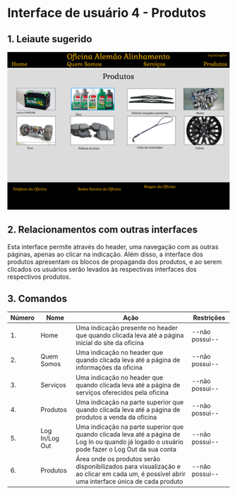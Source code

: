 # Interface de usuário 4 - Produtos

## 1. Leiaute sugerido

![Produtos](leiaute/Produtos.png)

## 2. Relacionamentos com outras interfaces

Esta interface permite através do header, uma navegação com as outras páginas, apenas ao clicar na indicação. Além disso, a interface dos produtos apresentam os blocos de propaganda dos produtos, e ao serem clicados os usuários serão levados às respectivas interfaces dos respectivos produtos.

## 3. Comandos

| **Número** | **Nome** | **Ação** | **Restrições** |
| --- | --- | --- | --- |
|1. | Home | Uma indicação presente no header que quando clicada leva até a página inicial do site da oficina | --não possui-- |
|2. | Quem Somos | Uma indicação no header que quando clicada leva até a página de informações da oficina | --não possui-- |
|3. | Serviços | Uma indicação no header que quando clicada leva até a página de serviços oferecidos pela oficina | --não possui-- |
|4. | Produtos | Uma indicação na parte superior que quando clicada leva até a página de produtos a venda da oficina | --não possui-- |
|5. | Log In/Log Out | Uma indicação na parte superior que quando clicada leva até a página de Log In ou quando já logado o usuário pode fazer o Log Out da sua conta | --não possui-- |
|6. | Produtos | Área onde os produtos serão disponibilizados para visualização e ao clicar em cada um, é possível abrir uma interface única de cada produto | --não possui-- |

